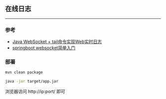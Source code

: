 ## 在线日志
---

### 参考
- [Java WebSocket + tail命令实现Web实时日志](https://xxgblog.com/2015/11/25/java-websocket-tail/)
- [springboot websocket简单入门](https://segmentfault.com/a/1190000016012270)

### 部署
```bash
mvn clean package

java -jar target/app.jar

```

浏览器访问 http://ip:port/ 即可